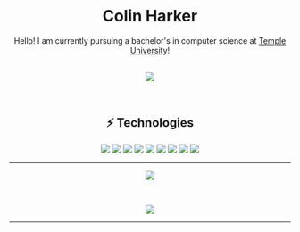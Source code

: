 
<div align="center">
  <br>
  <h1>Colin Harker</h1>
 Hello! I am currently pursuing a bachelor's in computer science at <a href="[Temple University](https://www.temple.edu/)">Temple University</a>!
</div>

</br>

<p align="center">
<a href = "<https://www.linkedin.com/in/colin-harker/>">
<img src="https://img.shields.io/badge/-ColinHarker-blue?style=flat-square&logo=Linkedin&logoColor=white&link=https://www.linkedin.com/in/colin-harker/" />
</a>
</p>

</br>

<div align="center">
<h2>⚡ Technologies</h2>
</div>

<p align="center">
<img src="https://img.shields.io/badge/-C++-00599C?style=flat-square&logo=c" />
<img src="https://img.shields.io/badge/-C-00599C?style=flat-square&logo=c" />
<img src="https://img.shields.io/badge/-Python-orange?style=flat-square&logo=Python" />
<img src="https://img.shields.io/badge/-Java-E34A86?style=flat-square&logo=java" />
<img src="https://img.shields.io/badge/-Linux-gray?style=flat-square&logo=linux" />
<img src="https://img.shields.io/badge/-Ubuntu-black?style=flat-square&logo=Ubuntu" />
<img src="https://img.shields.io/badge/-Git-black?style=flat-square&logo=git" />
<img src="https://img.shields.io/badge/-GitHub-181717?style=flat-square&logo=github" />
<img src="https://img.shields.io/badge/-GitLab-FCA121?style=flat-square&logo=gitlab" />
</p>

---
<p align="center"> <img src="https://github-readme-stats.vercel.app/api?username=ColinHarker&count_private=true&show_icons=true&hide=issues" /> </p>
</br>
<p align="center"> <img src="https://github-readme-stats.vercel.app/api/top-langs/?username=ColinHarker&layout=compact" /> </p>

---